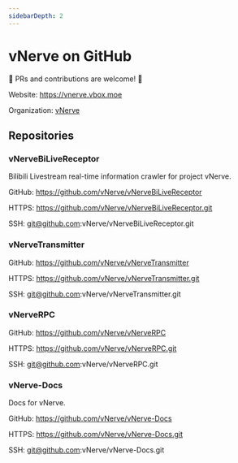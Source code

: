 ```yaml
---
sidebarDepth: 2
---
```


# vNerve on GitHub

🎉 PRs and contributions are welcome! 🎉

Website: <https://vnerve.vbox.moe>

Organization: [vNerve](https://github.com/vNerve)

## Repositories

### vNerveBiLiveReceptor

Bilibili Livestream real-time information crawler for project vNerve.

GitHub: <https://github.com/vNerve/vNerveBiLiveReceptor>

HTTPS: <https://github.com/vNerve/vNerveBiLiveReceptor.git>

SSH: git@github.com:vNerve/vNerveBiLiveReceptor.git

### vNerveTransmitter

GitHub: <https://github.com/vNerve/vNerveTransmitter>

HTTPS: <https://github.com/vNerve/vNerveTransmitter.git>

SSH: git@github.com:vNerve/vNerveTransmitter.git

### vNerveRPC

GitHub: <https://github.com/vNerve/vNerveRPC>

HTTPS: <https://github.com/vNerve/vNerveRPC.git>

SSH: git@github.com:vNerve/vNerveRPC.git

### vNerve-Docs

Docs for vNerve.

GitHub: <https://github.com/vNerve/vNerve-Docs>

HTTPS: <https://github.com/vNerve/vNerve-Docs.git>

SSH: git@github.com:vNerve/vNerve-Docs.git
